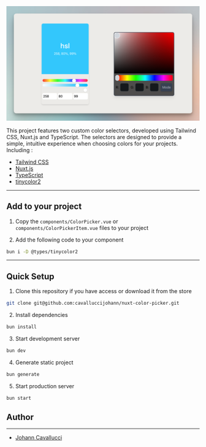 ![image](public/project-preview.png)

This project features two custom color selectors, developed using Tailwind CSS, Nuxt.js and TypeScript. The selectors are designed to provide a simple, intuitive experience when choosing colors for your projects.
Including :
- [Tailwind CSS](https://tailwindcss.com/)
- [Nuxt.js](https://nuxt.com/docs/getting-started/introduction)
- [TypeScript](https://tailwindcss.com/docs/installation)
- [tinycolor2](https://www.npmjs.com/package/tinycolor2)

---

## Add to your project

1. Copy the `components/ColorPicker.vue` or `components/ColorPickerItem.vue` files to your project

2. Add the following code to your component
```bash
bun i -D @types/tinycolor2
```

---

## Quick Setup

1. Clone this repository if you have access or download it from the store
```bash
git clone git@github.com:cavalluccijohann/nuxt-color-picker.git
```

2. Install dependencies
```bash
bun install
```

3. Start development server
```bash
bun dev
```

4. Generate static project
```bash
bun generate
```

5. Start production server
```bash
bun start
```

## Author

---

- [Johann Cavallucci]('https://johanncvl.com/')

